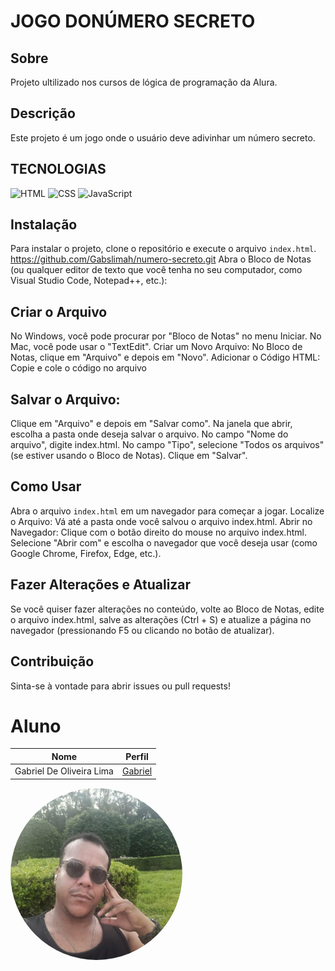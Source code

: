 <h1>JOGO DONÚMERO SECRETO</h1>

<h2>Sobre</h2>
<p>Projeto ultilizado nos cursos de lógica de programação da Alura.</p>

## Descrição
Este projeto é um jogo onde o usuário deve adivinhar um número secreto.

## TECNOLOGIAS

![HTML](https://img.shields.io/badge/HTML-239120?style=for-the-badge&logo=html5&logoColor=white)
![CSS](https://img.shields.io/badge/CSS-239120?&style=for-the-badge&logo=css3&logoColor=white)
![JavaScript](https://img.shields.io/badge/JavaScript-F7DF1E?style=for-the-badge&logo=javascript&logoColor=black)



## Instalação
Para instalar o projeto, clone o repositório e execute o arquivo `index.html`. https://github.com/Gabslimah/numero-secreto.git
Abra o Bloco de Notas (ou qualquer editor de texto que você tenha no seu computador, como Visual Studio Code, Notepad++, etc.):

## Criar o Arquivo
No Windows, você pode procurar por "Bloco de Notas" no menu Iniciar.
No Mac, você pode usar o "TextEdit".
Criar um Novo Arquivo:
No Bloco de Notas, clique em "Arquivo" e depois em "Novo".
Adicionar o Código HTML:
Copie e cole o código no arquivo

## Salvar o Arquivo:
Clique em "Arquivo" e depois em "Salvar como".
Na janela que abrir, escolha a pasta onde deseja salvar o arquivo.
No campo "Nome do arquivo", digite index.html.
No campo "Tipo", selecione "Todos os arquivos" (se estiver usando o Bloco de Notas).
Clique em "Salvar".

## Como Usar
Abra o arquivo `index.html` em um navegador para começar a jogar.
Localize o Arquivo:
Vá até a pasta onde você salvou o arquivo index.html.
Abrir no Navegador:
Clique com o botão direito do mouse no arquivo index.html.
Selecione "Abrir com" e escolha o navegador que você deseja usar (como Google Chrome, Firefox, Edge, etc.).

## Fazer Alterações e Atualizar
Se você quiser fazer alterações no conteúdo, volte ao Bloco de Notas, edite o arquivo index.html, salve as alterações (Ctrl + S) e atualize a página no navegador (pressionando F5 ou clicando no botão de atualizar).


## Contribuição
Sinta-se à vontade para abrir issues ou pull requests!


# Aluno
| Nome          | Perfil          |
|---------------|------------------|
| Gabriel De Oliveira Lima| [Gabriel](https://github.com/Gabslimah) |
<img src="eu.jpg" alt="Sua Foto" width="275" height="275" style="border-radius: 200%;" />
